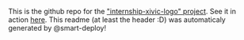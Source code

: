 This is the github repo for the ["internship-xivic-logo" project](undefined). See it in action [here](http://internship-xivic-logo.projects-directory.com). This readme (at least the header :D) was automaticaly generated by @smart-deploy! 
